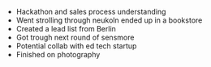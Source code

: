 - Hackathon and sales process understanding
- Went strolling through neukoln ended up in a bookstore
- Created a lead list from Berlin
- Got trough next round of sensmore
- Potential collab with ed tech startup
- Finished on photography
